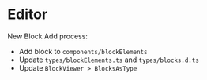 # Editor

New Block Add process:


-   Add block to `components/blockElements`
-   Update `types/blockElements.ts` and `types/blocks.d.ts`
-   Update `BlockViewer > BlocksAsType`